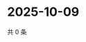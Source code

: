 # 2025-10-09

共 0 条

<!-- BEGIN ZHIHUQUESTIONS -->
<!-- 最后更新时间 Thu Oct 09 2025 03:09:03 GMT+0800 (China Standard Time) -->

<!-- END ZHIHUQUESTIONS -->
